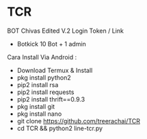 # TCR
BOT Chivas Edited V.2 Login Token / Link

- Botkick 10 Bot + 1 admin <br>

Cara Install Via Android :
- Download Termux & Install<br>
- pkg install python2<br>
- pip2 install rsa<br>
- pip2 install requests<br>
- pip2 install thrift==0.9.3<br>
- pkg install git<br>
- pkg install nano<br>
- git clone https://github.com/treerachai/TCR<br>
- cd TCR && python2 line-tcr.py<br>

